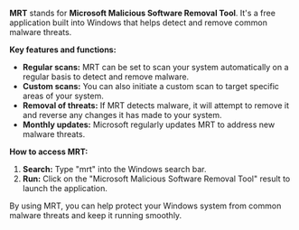 **MRT** stands for **Microsoft Malicious Software Removal Tool**. It's a free application built into Windows that helps detect and remove common malware threats. 

**Key features and functions:**

* **Regular scans:** MRT can be set to scan your system automatically on a regular basis to detect and remove malware.
* **Custom scans:** You can also initiate a custom scan to target specific areas of your system.
* **Removal of threats:** If MRT detects malware, it will attempt to remove it and reverse any changes it has made to your system.
* **Monthly updates:** Microsoft regularly updates MRT to address new malware threats.

**How to access MRT:**

1. **Search:** Type "mrt" into the Windows search bar.
2. **Run:** Click on the "Microsoft Malicious Software Removal Tool" result to launch the application.

By using MRT, you can help protect your Windows system from common malware threats and keep it running smoothly.
